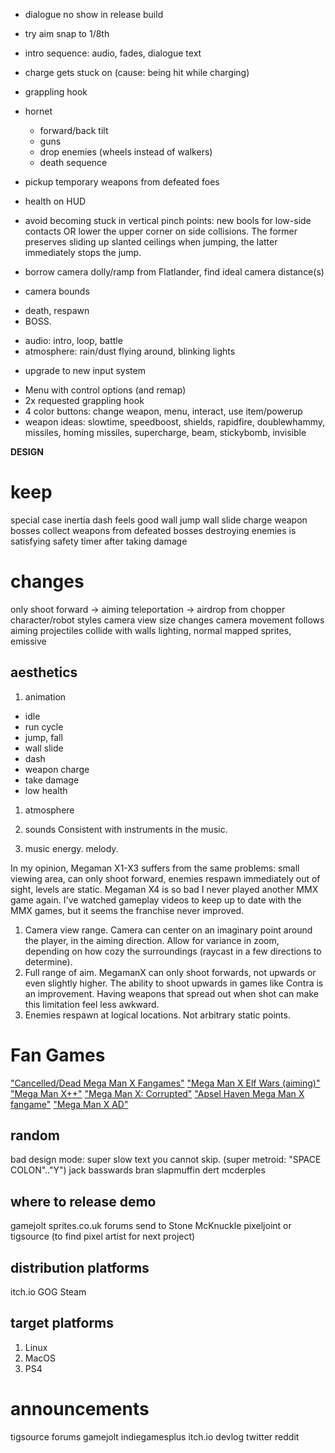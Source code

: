 

- dialogue no show in release build

- try aim snap to 1/8th
+ intro sequence: audio, fades, dialogue text
- charge gets stuck on (cause: being hit while charging)
- grappling hook
- hornet
  + forward/back tilt
  + guns
  + drop enemies (wheels instead of walkers)
  - death sequence
- pickup temporary weapons from defeated foes

- health on HUD
- avoid becoming stuck in vertical pinch points: new bools for low-side contacts OR lower the upper corner on side collisions. The former preserves sliding up slanted ceilings when jumping, the latter immediately stops the jump.
- borrow camera dolly/ramp from Flatlander, find ideal camera distance(s)
- camera bounds
* death, respawn
* BOSS.
- audio: intro, loop, battle
- atmosphere: rain/dust flying around, blinking lights
* upgrade to new input system
- Menu with control options (and remap)
- 2x requested grappling hook
- 4 color buttons: change weapon, menu, interact, use item/powerup
- weapon ideas: slowtime, speedboost, shields, rapidfire, doublewhammy, missiles, homing missiles, supercharge, beam, stickybomb, invisible


**DESIGN**
# keep
special case inertia
dash feels good
wall jump
wall slide
charge weapon
bosses
collect weapons from defeated bosses
destroying enemies is satisfying
safety timer after taking damage

# changes
only shoot forward -> aiming
teleportation -> airdrop from chopper
character/robot styles
camera view size changes
camera movement follows aiming
projectiles collide with walls
lighting, normal mapped sprites, emissive


## aesthetics
1. animation
- idle
- run cycle
- jump, fall
- wall slide
- dash
- weapon charge
- take damage
- low health

1. atmosphere

2. sounds
Consistent with instruments in the music.

3. music
energy. melody.


In my opinion, Megaman X1-X3 suffers from the same problems: small viewing area, can only shoot forward, enemies respawn immediately out of sight, levels are static.
Megaman X4 is so bad I never played another MMX game again. I've watched gameplay videos to keep up to date with the MMX games, but it seems the franchise never improved.

1. Camera view range.
Camera can center on an imaginary point around the player, in the aiming direction. Allow for variance in zoom, depending on how cozy the surroundings (raycast in a few directions to determine).
2. Full range of aim.
MegamanX can only shoot forwards, not upwards or even slightly higher. The ability to shoot upwards in games like Contra is an improvement. Having weapons that spread out when shot can make this limitation feel less awkward.
3. Enemies respawn at logical locations.
Not arbitrary static points.

# Fan Games

["Cancelled/Dead Mega Man X Fangames"](https://www.youtube.com/watch?v=PB8pMBSK8AU)
["Mega Man X Elf Wars (aiming)"](https://youtu.be/xGahhqoooT0?t=109)
["Mega Man X++"](https://www.youtube.com/watch?v=twI3res-obs)
["Mega Man X: Corrupted"](http://www.megamanxcorrupted.com/)
["Apsel Haven Mega Man X fangame"](https://www.youtube.com/watch?v=CwW_cziXs4U)
["Mega Man X AD"](https://reploidsoft.blogspot.com/)

## random
bad design mode: super slow text you cannot skip. (super metroid: "SPACE COLON".."Y")
jack basswards
bran slapmuffin
dert mcderples


## where to release demo
gamejolt
sprites.co.uk forums
send to Stone McKnuckle
pixeljoint or tigsource (to find pixel artist for next project)
## distribution platforms
itch.io
GOG
Steam
## target platforms
1. Linux
2. MacOS
3. PS4
# announcements
tigsource forums
gamejolt
indiegamesplus
itch.io devlog
twitter
reddit
